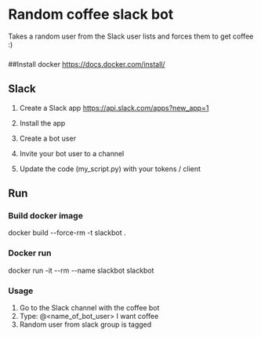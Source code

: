 # Random coffee slack bot
Takes a random user from the Slack user lists and forces them to get coffee :)

###
##Install docker
https://docs.docker.com/install/

## Slack
1) Create a Slack app
https://api.slack.com/apps?new_app=1

2) Install the app

3) Create a bot user

4) Invite your bot user to a channel

5) Update the code (my_script.py) with your tokens / client

## Run
### Build docker image
docker build --force-rm -t slackbot .

### Docker run
docker run -it --rm --name slackbot slackbot

### Usage
1) Go to the Slack channel with the coffee bot
2) Type: @<name_of_bot_user> I want coffee
3) Random user from slack group is tagged
